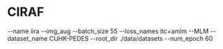 # CIRAF
--name
iira
--img_aug
--batch_size
55
--loss_names
itc+amlm
--MLM
--dataset_name
CUHK-PEDES
--root_dir
./data/datasets
--num_epoch
60